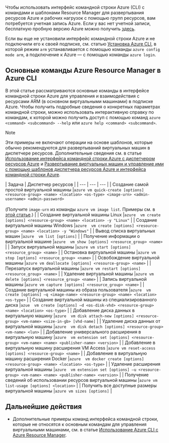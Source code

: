 Чтобы использовать интерфейс командной строки Azure (CLI) с командами и шаблонами Resource Manager для развертывания ресурсов Azure и рабочих нагрузок с помощью групп ресурсов, вам потребуется учетная запись Azure. Если у вас нет учетной записи, бесплатную пробную версию Azure можно получить [здесь](https://azure.microsoft.com/pricing/free-trial/).

Если вы еще не установили интерфейс командной строки Azure и не подключили его к своей подписке, см. статью [Установка Azure CLI](../articles/cli-install-nodejs.md), в которой режим `arm` устанавливается с помощью команды `azure config mode arm`, а подключение к Azure — с помощью команды `azure login`.

## <a name="basic-azure-resource-manager-commands-in-azure-cli"></a>Основные команды Azure Resource Manager в Azure CLI
В этой статье рассматриваются основные команды в интерфейсе командной строки Azure для управления и взаимодействия с ресурсами ARM (в основном виртуальными машинами) в подписке Azure.  Чтобы получить подробные сведения о конкретных параметрах командной строки, можно использовать интерактивную справку по командам, к которой можно получить доступ с помощью команд `azure <command> <subcommand> --help` или `azure help <command> <subcommand>`.

> [!NOTE]
> Эти примеры не включают операции на основе шаблонов, которые обычно рекомендуются для развертываний виртуальных машин в диспетчере ресурсов. Дополнительные сведения см. в статье [Использование интерфейса командной строки Azure с диспетчером ресурсов Azure](../articles/xplat-cli-azure-resource-manager.md) и [Развертывание виртуальных машин и управление ими с помощью шаблонов диспетчера ресурсов Azure и интерфейса командной строки Azure](../articles/virtual-machines/virtual-machines-linux-cli-deploy-templates.md?toc=%2fazure%2fvirtual-machines%2flinux%2ftoc.json).
> 
> 

| Задача | Диспетчер ресурсов |
| --- | --- | --- |
| Создание самой простой виртуальной машины |`azure vm quick-create [options] <resource-group> <name> <location> <os-type> <image-urn> <admin-username> <admin-password>`<br/><br/>(Получите `image-urn` из команды `azure vm image list`. Примеры см. в [этой статье](../articles/virtual-machines/virtual-machines-linux-cli-ps-findimage.md?toc=%2fazure%2fvirtual-machines%2flinux%2ftoc.json).) |
| Создание виртуальной машины Linux |`azure  vm create [options] <resource-group> <name> <location> -y "Linux"` |
| Создание виртуальной машины Windows |`azure  vm create [options] <resource-group> <name> <location> -y "Windows"` |
| Вывод списка виртуальных машин |`azure  vm list [options]` |
| Получение информации о виртуальной машине |`azure  vm show [options] <resource_group> <name>` |
| Запуск виртуальной машины |`azure vm start [options] <resource_group> <name>` |
| Остановка виртуальной машины |`azure vm stop [options] <resource_group> <name>` |
| Освобождение виртуальной машины |`azure vm deallocate [options] <resource-group> <name>` |
| Перезапуск виртуальной машины |`azure vm restart [options] <resource_group> <name>` |
| Удаление виртуальной машины |`azure vm delete [options] <resource_group> <name>` |
| Запись виртуальной машины |`azure vm capture [options] <resource_group> <name>` |
| Создание виртуальной машины из образа пользователя |`azure  vm create [options] –q <image-name> <resource-group> <name> <location> <os-type>` |
| Создание виртуальной машины из специализированного диска |`azue  vm create [options] –d <os-disk-vhd> <resource-group> <name> <location> <os-type>` |
| Добавление диска данных в виртуальную машину |`azure  vm disk attach-new [options] <resource-group> <vm-name> <size-in-gb> [vhd-name]` |
| Удаление диска данных от виртуальной машины |`azure  vm disk detach [options] <resource-group> <vm-name> <lun>` |
| Добавление универсального расширения в виртуальную машину |`azure  vm extension set [options] <resource-group> <vm-name> <name> <publisher-name> <version>` |
| Добавление в виртуальную машину расширения VM Access |`azure vm reset-access [options] <resource-group> <name>` |
| Добавление в виртуальную машину расширения Docker |`azure  vm docker create [options] <resource-group> <name> <location> <os-type>` |
| Удаление расширения виртуальной машины |`azure  vm extension set [options] –u <resource-group> <vm-name> <name> <publisher-name> <version>` |
| Получение сведений об использовании ресурсов виртуальной машины |`azure vm list-usage [options] <location>` |
| Получить все доступные размеры виртуальной машины |`azure vm sizes [options]` |

## <a name="next-steps"></a>Дальнейшие действия
* Дополнительные примеры команд интерфейса командной строки, которые не относятся к основным командам для управления виртуальными машинами, см. в статье [Использование Azure CLI с Azure Resource Manager](../articles/virtual-machines/azure-cli-arm-commands.md).

